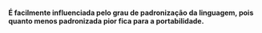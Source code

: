 
#### É facilmente influenciada pelo grau de padronização da linguagem, pois quanto menos padronizada pior fica para a portabilidade. 